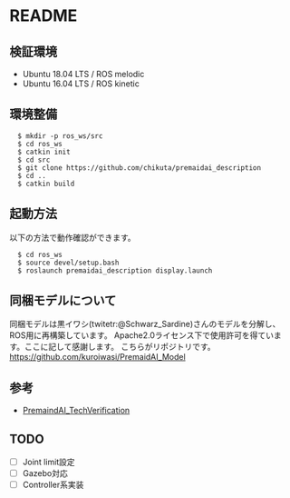 # README

## 検証環境

* Ubuntu 18.04 LTS / ROS melodic
* Ubuntu 16.04 LTS / ROS kinetic

## 環境整備

```
  $ mkdir -p ros_ws/src
  $ cd ros_ws
  $ catkin init
  $ cd src
  $ git clone https://github.com/chikuta/premaidai_description
  $ cd ..
  $ catkin build
```

## 起動方法

以下の方法で動作確認ができます。

```
  $ cd ros_ws
  $ source devel/setup.bash
  $ roslaunch premaidai_description display.launch
```

## 同梱モデルについて

同梱モデルは黒イワシ(twitetr:@Schwarz_Sardine)さんのモデルを分解し、ROS用に再構築しています。
Apache2.0ライセンス下で使用許可を得ています。ここに記して感謝します。 こちらがリポジトリです。
https://github.com/kuroiwasi/PremaidAI_Model

## 参考

* [PremaindAI_TechVerification](https://github.com/neon-izm/PremaindAI_TechVerification)


## TODO

- [ ] Joint limit設定
- [ ] Gazebo対応
- [ ] Controller系実装
